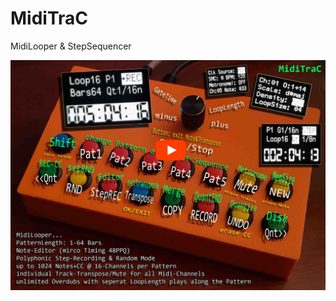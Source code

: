 # MidiTraC
MidiLooper &amp; StepSequencer

[![Watch the video](https://github.com/Belalug05i/MidiTraC/blob/main/miditrac_M.jpg)](https://www.youtube.com/watch?v=DN4SOqFPZ2M)
